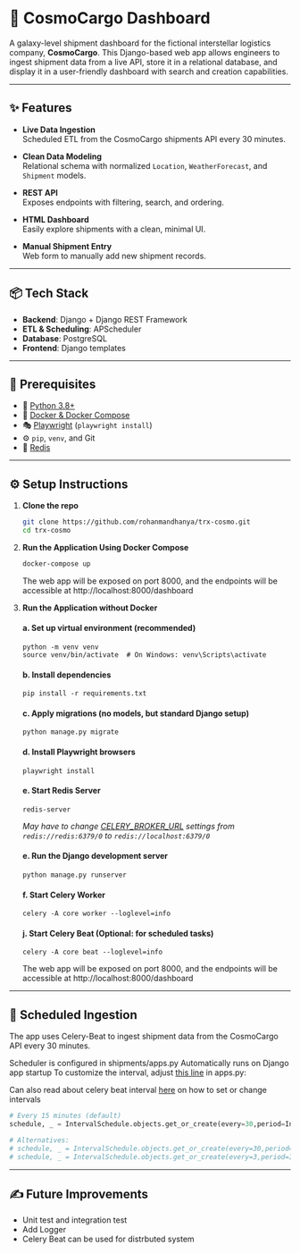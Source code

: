 # 🚀 CosmoCargo Dashboard

A galaxy-level shipment dashboard for the fictional interstellar logistics company, **CosmoCargo**. This Django-based web app allows engineers to ingest shipment data from a live API, store it in a relational database, and display it in a user-friendly dashboard with search and creation capabilities.

---

## ✨ Features

- **Live Data Ingestion**  
  Scheduled ETL from the CosmoCargo shipments API every 30 minutes.

- **Clean Data Modeling**  
  Relational schema with normalized `Location`, `WeatherForecast`, and `Shipment` models.

- **REST API**  
  Exposes endpoints with filtering, search, and ordering.

- **HTML Dashboard**  
  Easily explore shipments with a clean, minimal UI.

- **Manual Shipment Entry**  
  Web form to manually add new shipment records.

---

## 📦 Tech Stack

- **Backend**: Django + Django REST Framework  
- **ETL & Scheduling**: APScheduler  
- **Database**: PostgreSQL
- **Frontend**: Django templates

---
## 🧰 Prerequisites

- 🐍 [Python 3.8+](https://www.python.org/downloads/)
- 🐳 [Docker & Docker Compose](https://docs.docker.com/get-docker/)
- 🎭 [Playwright](https://playwright.dev/python/docs/intro) (`playwright install`)
- ⚙️ `pip`, `venv`, and Git
- 🧱 [Redis](https://redis.io/docs/latest/operate/oss_and_stack/install/archive/install-redis/)


---

## ⚙️ Setup Instructions

1. **Clone the repo**
   ```bash
   git clone https://github.com/rohanmandhanya/trx-cosmo.git
   cd trx-cosmo
   ```

2. **Run the Application Using Docker Compose**
    ```bash
    docker-compose up
    ```

    The web app will be exposed on port 8000, and the endpoints will be accessible at http://localhost:8000/dashboard
 
3. **Run the Application without Docker**
    #### a. Set up virtual environment (recommended)
    ```
    python -m venv venv
    source venv/bin/activate  # On Windows: venv\Scripts\activate
    ```

    #### b. Install dependencies
    ```
    pip install -r requirements.txt
    ```

    #### c. Apply migrations (no models, but standard Django setup)
    ```
    python manage.py migrate
    ```

    #### d. Install Playwright browsers
    ```
    playwright install
    ```
    
    #### e. Start Redis Server
    ```
    redis-server
    ```
    *May have to change [CELERY_BROKER_URL](https://github.com/rohanmandhanya/txr-cosmo/blob/6cf58dc85908080d9794f9920fe77f3de37299bc/cosmo_cargo/settings.py#L141) settings from `redis://redis:6379/0` to `redis://localhost:6379/0`*

    #### e. Run the Django development server
    ```
    python manage.py runserver
    ```

    #### f. Start Celery Worker
    ```
    celery -A core worker --loglevel=info
    ```

    #### j. Start Celery Beat (Optional: for scheduled tasks)
    ```
    celery -A core beat --loglevel=info
    ```


    The web app will be exposed on port 8000, and the endpoints will be accessible at http://localhost:8000/dashboard

---

## 📆 Scheduled Ingestion

The app uses Celery-Beat to ingest shipment data from the CosmoCargo API every 30 minutes.

Scheduler is configured in shipments/apps.py
Automatically runs on Django app startup
To customize the interval, adjust [this line](https://github.com/rohanmandhanya/txr-cosmo/blob/6cf58dc85908080d9794f9920fe77f3de37299bc/shipments/apps.py#L14) in apps.py:

Can also read about celery beat interval [here](https://django-celery-beat.readthedocs.io/en/latest/#example-creating-interval-based-periodic-task) on how to set or change intervals

```python
# Every 15 minutes (default)
schedule, _ = IntervalSchedule.objects.get_or_create(every=30,period=IntervalSchedule.MINUTES)

# Alternatives:
# schedule, _ = IntervalSchedule.objects.get_or_create(every=30,period=IntervalSchedule.SECONDS)
# schedule, _ = IntervalSchedule.objects.get_or_create(every=3,period=IntervalSchedule.HOURS)
```

---

## ✍️ Future Improvements

- Unit test and integration test
- Add Logger
- Celery Beat can be used for distrbuted system